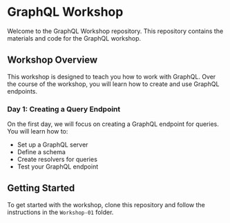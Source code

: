 # GraphQL Workshop

Welcome to the GraphQL Workshop repository. This repository contains the materials and code for the GraphQL workshop.

## Workshop Overview

This workshop is designed to teach you how to work with GraphQL. Over the course of the workshop, you will learn how to create and use GraphQL endpoints.

### Day 1: Creating a Query Endpoint

On the first day, we will focus on creating a GraphQL endpoint for queries. You will learn how to:

- Set up a GraphQL server
- Define a schema
- Create resolvers for queries
- Test your GraphQL endpoint

## Getting Started

To get started with the workshop, clone this repository and follow the instructions in the `Workshop-01` folder.

